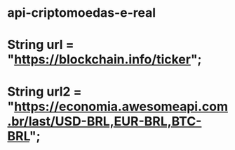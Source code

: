# api-criptomoedas-e-real

#    String url = "https://blockchain.info/ticker";

#    String url2 = "https://economia.awesomeapi.com.br/last/USD-BRL,EUR-BRL,BTC-BRL";
